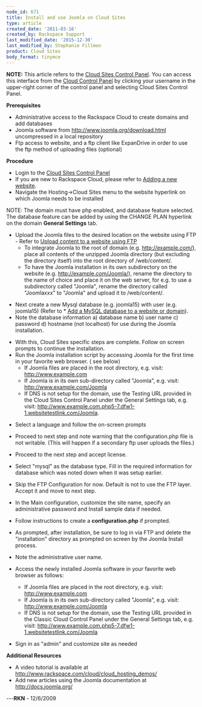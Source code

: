 ```yaml
---
node_id: 671
title: Install and use Joomla on Cloud Sites
type: article
created_date: '2011-03-16'
created_by: Rackspace Support
last_modified_date: '2015-12-30'
last_modified_by: Stephanie Fillmon
product: Cloud Sites
body_format: tinymce
---
```


**NOTE:** This article refers to the [Cloud Sites Control
Panel](https://manage.rackspacecloud.com/). You can access this
interface from the [Cloud Control Panel](https://mycloud.rackspace.com/)
by clicking your username in the upper-right corner of the control panel
and selecting Cloud Sites Control Panel.

**Prerequisites**

-   Administrative access to the Rackspace Cloud to create domains and
    add databases
-   Joomla software from
    <a href="http://www.joomla.org/download.html" class="uri" class="external free" title="http://www.joomla.org/download.html">http://www.joomla.org/download.html</a>
    uncompressed in a local repository
-   Ftp access to website, and a ftp client like ExpanDrive in order to
    use the ftp method of uploading files (optional)

**Procedure**

-   Login to the
    <a href="http://manage.rackspacecloud.com/pages/Login.jsp%7C" class="external text" title="http://manage.rackspacecloud.com/pages/Login.jsp|">Cloud Sites Control Panel</a>
-   If you are new to Rackspace Cloud, please refer to
    <a href="/how-to/getting-started-with-cloud-sites-how-to-add-a-new-website" class="external text" title="/knowledge_center/index.php/Adding_a_new_website">Adding a new website</a>.
-   Navigate the Hosting-&gt;Cloud Sites menu to the website hyperlink
    on which Joomla needs to be installed

NOTE: The domain must have php enabled, and database feature selected.
The database feature can be added by using the CHANGE PLAN hyperlink on
the domain **General Settings** tab.

-   Upload the Joomla files to the desired location on the website using
    FTP - Refer to
    <a href="/how-to/getting-started-with-cloud-sites-uploading-your-content" class="external text" title="/knowledge_center/index.php/Uploading_content_to_a_website_using_FTP">Upload content to a website using FTP</a>
    -   To integrate Joomla to the root of domain (e.g.
        http://example.com/), place all contents of the unzipped Joomla
        directory (but excluding the directory itself) into the root
        directory of /web/content/.
    -   To have the Joomla installation in its own subdirectory on the
        website (e.g. http://example.com/Joomla/), rename the directory
        to the name of choice and place it on the web server, for e.g.
        to use a subdirectory called "Joomla", rename the directory
        called "Joomlaxxx" to "Joomla" and upload it to /web/content/.

<!-- -->

-   Next create a new Mysql database (e.g. joomla15) with user (e.g.
    joomla15) (Refer to \*
    <a href="/how-to/rackspace-cloud-sites-essentials-mysql-databases" class="external text" title="/knowledge_center/index.php/Adding_a_MySQL_database_to_a_website_or_domain">Add a MySQL database to a website or domain</a>).
-   Note the database information a) database name b) user name c)
    password d) hostname (not localhost) for use during the
    Joomla installation.

<!-- -->

-   With this, Cloud Sites specific steps are complete. Follow on screen
    prompts to continue the installation.
-   Run the Joomla installation script by accessing Joomla for the first
    time in your favorite web browser. ( see below)
    -   If Joomla files are placed in the root directory, e.g. visit:
        http://www.example.com
    -   If Joomla is in its own sub-directory called "Joomla", e.g.
        visit: http://www.example.com/Joomla
    -   If DNS is not setup for the domain, use the Testing URL provided
        in the Cloud Sites Control Panel under the General
        Settings tab, e.g.
        visit: http://www.example.com.php5-7.dfw1-1.websitetestlink.com/Joomla.

<!-- -->

-   Select a language and follow the on-screen prompts
-   Proceed to next step and note warning that the configuration.php
    file is not writable. (This will happen if a secondary ftp user
    uploads the files.)
-   Proceed to the next step and accept license.
-   Select "mysql" as the database type. Fill in the required
    information for database which was noted down when it was
    setup earlier.



-   Skip the FTP Configuration for now. Default is not to use the
    FTP layer. Accept it and move to next step.
-   In the Main configuration, customize the site name, specify an
    administrative password and Install sample data if needed.
-   Follow instructions to create a **configuration.php** if prompted.
-   As prompted, after installation, be sure to log in via FTP and
    delete the "installation" directory as prompted on screen by the
    Joomla Install process.
-   Note the administrative user name.
-   Access the newly installed Joomla software in your favorite web
    browser as follows:
    -   If Joomla files are placed in the root directory, e.g. visit:
        http://www.example.com
    -   If Joomla is in its own sub-directory called "Joomla", e.g.
        visit: http://www.example.com/Joomla
    -   If DNS is not setup for the domain, use the Testing URL provided
        in the Classic Cloud Control Panel under the General
        Settings tab, e.g.
        visit: http://www.example.com.php5-7.dfw1-1.websitetestlink.com/Joomla
-   Sign in as "admin" and customize site as needed


**Additional Resources**

-   <span>A video tutorial is available at
    </span><http://www.rackspace.com/cloud/cloud_hosting_demos/>
-   Add new articles using the Joomla documentation at
    <a href="http://docs.joomla.org/" class="uri" class="external free" title="http://docs.joomla.org/">http://docs.joomla.org/</a>

---**RKN** - 12/6/2009

